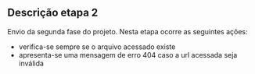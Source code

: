 ## Descrição etapa 2
Envio da segunda fase do projeto.
Nesta etapa ocorre as seguintes ações: 
- verifica-se sempre se o arquivo acessado existe
- apresenta-se uma mensagem de erro 404 caso a url acessada seja inválida
